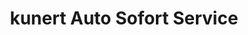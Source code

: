 ---
title: "kunert Auto Sofort Service"
url: /berlin/kunert-auto-sofort-service/
shop: Autowerkstatt
---